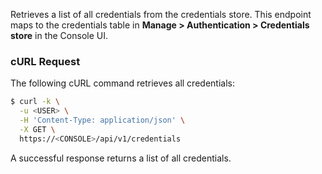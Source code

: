 Retrieves a list of all credentials from the credentials store.
This endpoint maps to the credentials table in **Manage > Authentication > Credentials store** in the Console UI.

### cURL Request

The following cURL command retrieves all credentials:

```bash
$ curl -k \
  -u <USER> \
  -H 'Content-Type: application/json' \
  -X GET \
  https://<CONSOLE>/api/v1/credentials
```

A successful response returns a list of all credentials.
